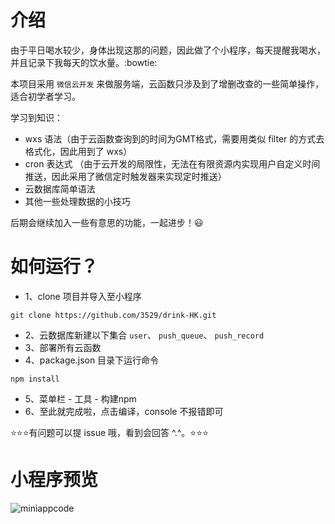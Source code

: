 # 介绍 
由于平日喝水较少，身体出现这那的问题，因此做了个小程序，每天提醒我喝水，并且记录下我每天的饮水量。:bowtie:

本项目采用 `微信云开发` 来做服务端，云函数只涉及到了增删改查的一些简单操作，适合初学者学习。

学习到知识：

* wxs 语法（由于云函数查询到的时间为GMT格式，需要用类似 filter 的方式去格式化，因此用到了 wxs）
* cron 表达式 （由于云开发的局限性，无法在有限资源内实现用户自定义时间推送，因此采用了微信定时触发器来实现定时推送）
* 云数据库简单语法
* 其他一些处理数据的小技巧

后期会继续加入一些有意思的功能，一起进步！:smiley:

# 如何运行？
* 1、clone 项目并导入至小程序 
``` 
git clone https://github.com/3529/drink-HK.git
```
* 2、云数据库新建以下集合 `user`、 `push_queue`、 `push_record`
* 3、部署所有云函数
* 4、package.json 目录下运行命令
```
npm install
``` 
* 5、菜单栏 - 工具 - 构建npm
* 6、至此就完成啦，点击编译，console 不报错即可

:star::star::star:有问题可以提 issue 哦，看到会回答 ^.^。:star::star::star:

# 小程序预览
![miniappcode](https://6472-drink-hk-1gws5hab86b8850a-1308821162.tcb.qcloud.la/gh_3a2812999f41_344.jpg?sign=8415f90c0c5c1ffcfaaedcce92215f14&t=1644910838)




